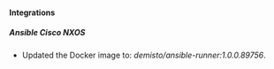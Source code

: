 
#### Integrations

##### Ansible Cisco NXOS

- Updated the Docker image to: *demisto/ansible-runner:1.0.0.89756*.
